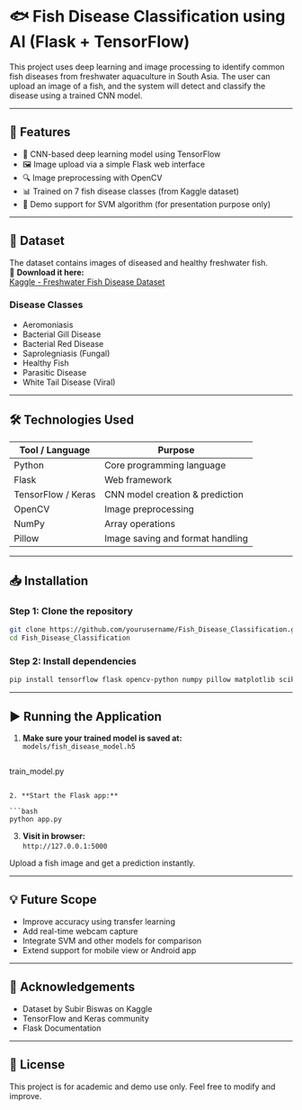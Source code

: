 # 🐟 Fish Disease Classification using AI (Flask + TensorFlow)

This project uses deep learning and image processing to identify common fish diseases from freshwater aquaculture in South Asia. The user can upload an image of a fish, and the system will detect and classify the disease using a trained CNN model.

---

## 📌 Features

- 🧠 CNN-based deep learning model using TensorFlow
- 🖼️ Image upload via a simple Flask web interface
- 🔍 Image preprocessing with OpenCV
- 📊 Trained on 7 fish disease classes (from Kaggle dataset)
- 🧪 Demo support for SVM algorithm (for presentation purpose only)

---

## 📂 Dataset

The dataset contains images of diseased and healthy freshwater fish.  
🔗 **Download it here:**  
[Kaggle - Freshwater Fish Disease Dataset](https://www.kaggle.com/datasets/subirbiswas19/freshwater-fish-disease-aquaculture-in-south-asia)

### Disease Classes

- Aeromoniasis
- Bacterial Gill Disease
- Bacterial Red Disease
- Saprolegniasis (Fungal)
- Healthy Fish
- Parasitic Disease
- White Tail Disease (Viral)

---

## 🛠️ Technologies Used

| Tool / Language   | Purpose                         |
|-------------------|----------------------------------|
| Python            | Core programming language        |
| Flask             | Web framework                    |
| TensorFlow / Keras| CNN model creation & prediction  |
| OpenCV            | Image preprocessing              |
| NumPy             | Array operations                 |
| Pillow            | Image saving and format handling |

---

## 📥 Installation

### Step 1: Clone the repository

```bash
git clone https://github.com/yourusername/Fish_Disease_Classification.git
cd Fish_Disease_Classification
```

### Step 2: Install dependencies

```bash
pip install tensorflow flask opencv-python numpy pillow matplotlib scikit-learn
```

---

## ▶️ Running the Application

1. **Make sure your trained model is saved at:**  
   `models/fish_disease_model.h5`
   ```bash
train_model.py
```

2. **Start the Flask app:**

```bash
python app.py
```

3. **Visit in browser:**  
   `http://127.0.0.1:5000`

Upload a fish image and get a prediction instantly.

---

## 💡 Future Scope

- Improve accuracy using transfer learning
- Add real-time webcam capture
- Integrate SVM and other models for comparison
- Extend support for mobile view or Android app

---

## 🤝 Acknowledgements

- Dataset by Subir Biswas on Kaggle
- TensorFlow and Keras community
- Flask Documentation

---

## 📜 License

This project is for academic and demo use only. Feel free to modify and improve.

